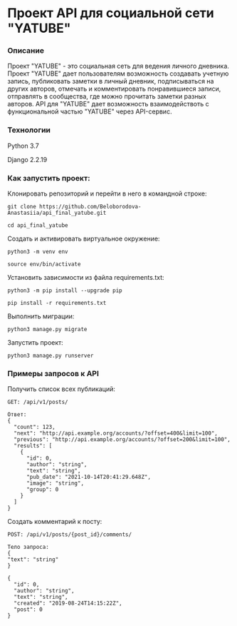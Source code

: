 # Проект API для социальной сети "YATUBE"

### Описание

Проект "YATUBE" - это социальная сеть для ведения личного дневника.
Проект "YATUBE" дает пользователям возможность создавать учетную запись, публиковать заметки в личный дневник, подписываться на других авторов, отмечать и комментировать понравившиеся записи, отправлять в сообщества, где можно прочитать заметки разных авторов.
API для "YATUBE" дает возможность взаимодействоть с функциональной частью "YATUBE" через API-сервис.

### Технологии

Python 3.7

Django 2.2.19


### Как запустить проект:

Клонировать репозиторий и перейти в него в командной строке:

```
git clone https://github.com/Beloborodova-Anastasiia/api_final_yatube.git
```

```
cd api_final_yatube
```

Cоздать и активировать виртуальное окружение:

```
python3 -m venv env
```

```
source env/bin/activate
```

Установить зависимости из файла requirements.txt:

```
python3 -m pip install --upgrade pip
```

```
pip install -r requirements.txt
```

Выполнить миграции:

```
python3 manage.py migrate
```

Запустить проект:

```
python3 manage.py runserver
```


### Примеры запросов к API

Получить список всех публикаций:

```
GET: /api/v1/posts/
```
```
Ответ:
{
  "count": 123,
  "next": "http://api.example.org/accounts/?offset=400&limit=100",
  "previous": "http://api.example.org/accounts/?offset=200&limit=100",
  "results": [
    {
      "id": 0,
      "author": "string",
      "text": "string",
      "pub_date": "2021-10-14T20:41:29.648Z",
      "image": "string",
      "group": 0
    }
  ]
}
```

Создать комментарий к посту:

```
POST: /api/v1/posts/{post_id}/comments/
```
```
Тело запроса:
{
"text": "string"
}
```
```
{
  "id": 0,
  "author": "string",
  "text": "string",
  "created": "2019-08-24T14:15:22Z",
  "post": 0
}
```
